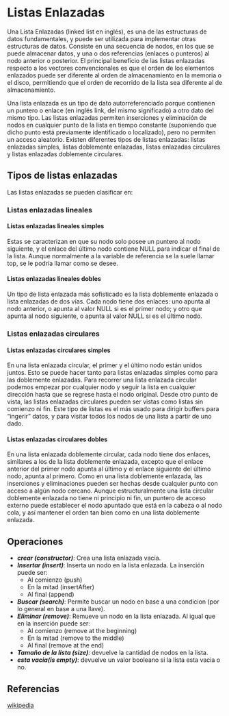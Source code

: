 # Listas Enlazadas

Una Lista Enlazadas (linked list en inglés), es una de las estructuras de datos fundamentales, y puede ser utilizada para implementar otras estructuras de datos. Consiste en una secuencia de nodos, en los que se puede almacenar datos, y una o dos referencias (enlaces o punteros) al nodo anterior o posterior. El principal beneficio de las listas enlazadas respecto a los vectores convencionales es que el orden de los elementos enlazados puede ser diferente al orden de almacenamiento en la memoria o el disco, permitiendo que el orden de recorrido de la lista sea diferente al de almacenamiento.

Una lista enlazada es un tipo de dato autorreferenciado porque contienen un puntero o enlace (en inglés link, del mismo significado) a otro dato del mismo tipo. Las listas enlazadas permiten inserciones y eliminación de nodos en cualquier punto de la lista en tiempo constante (suponiendo que dicho punto está previamente identificado o localizado), pero no permiten un acceso aleatorio. Existen diferentes tipos de listas enlazadas: listas enlazadas simples, listas doblemente enlazadas, listas enlazadas circulares y listas enlazadas doblemente circulares.


## Tipos de listas enlazadas

Las listas enlazadas se pueden clasificar en:

### Listas enlazadas lineales

#### Listas enlazadas lineales simples

Estas se caracterizan en que su nodo solo posee un puntero al nodo siguiente, y el enlace del último nodo contiene NULL para indicar el final de la lista. Aunque normalmente a la variable de referencia se la suele llamar top, se le podría llamar como se desee.

#### Listas enlazadas lineales dobles

Un tipo de lista enlazada más sofisticado es la lista doblemente enlazada o lista enlazadas de dos vías. Cada nodo tiene dos enlaces: uno apunta al nodo anterior, o apunta al valor NULL si es el primer nodo; y otro que apunta al nodo siguiente, o apunta al valor NULL si es el último nodo.


### Listas enlazadas circulares

#### Listas enlazadas circulares simples

En una lista enlazada circular, el primer y el último nodo están unidos juntos. Esto se puede hacer tanto para listas enlazadas simples como para las doblemente enlazadas. Para recorrer una lista enlazada circular podemos empezar por cualquier nodo y seguir la lista en cualquier dirección hasta que se regrese hasta el nodo original. Desde otro punto de vista, las listas enlazadas circulares pueden ser vistas como listas sin comienzo ni fin. Este tipo de listas es el más usado para dirigir buffers para “ingerir” datos, y para visitar todos los nodos de una lista a partir de uno dado.

#### Listas enlazadas circulares dobles

En una lista enlazada doblemente circular, cada nodo tiene dos enlaces, similares a los de la lista doblemente enlazada, excepto que el enlace anterior del primer nodo apunta al último y el enlace siguiente del último nodo, apunta al primero. Como en una lista doblemente enlazada, las inserciones y eliminaciones pueden ser hechas desde cualquier punto con acceso a algún nodo cercano. Aunque estructuralmente una lista circular doblemente enlazada no tiene ni principio ni fin, un puntero de acceso externo puede establecer el nodo apuntado que está en la cabeza o al nodo cola, y así mantener el orden tan bien como en una lista doblemente enlazada.


## Operaciones

* ***crear (constructor)***: Crea una lista enlazada vacia.
* ***Insertar (insert)***: Inserta un nodo en la lista enlazada. La inserción puede ser:
  * Al comienzo (push)
  * En la mitad (insertAfter)
  * Al final (append)
* ***Buscar (search)***: Permite buscar un nodo en base a una condicion (por lo general en base a una llave).
* ***Eliminar (remove)***: Remueve un nodo en la lista enlazada. Al igual que en la inserción puede ser:
  * Al comienzo (remove at the beginning)
  * En la mitad (remove to the middle)
  * Al final (remove at the end)
* ***Tamaño de la lista (size)***: devuelve la cantidad de nodos en la lista.
* ***esta vacia(is empty)***: devuelve un valor booleano si la lista esta vacia o no.


## Referencias
[wikipedia](https://es.wikipedia.org/wiki/Lista_enlazada)